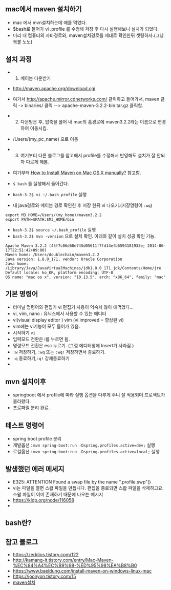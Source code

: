 ## mac에서 maven 설치하기 
- mac 에서 mvn설치하는데 애를 먹었다.
- $bash로 들어가 vi .profile 를 수정해 저장 후 다시 실행해보니 설치가 되었다.
- 미리 내 컴퓨터의 자바경로와, maven설치경로를 제대로 확인한뒤 셋팅하자.(그냥 복붙 노노)

## 설치 과정
- 1. 메이븐 다운받기
- http://maven.apache.org/download.cgi
- 여기서 http://apache.mirror.cdnetworks.com/ 클릭하고 들어가서, maven 클릭 -> binaries/   클릭 --> apache-maven-3.2.2-bin.tar.gz 클릭함.  


- 2. 다운받은 후, 압축을 풀어 내 mac의 홈경로에 maven3.2.2라는 이름으로 변경하여 이동시킴.
- /Users/(my_pc_name) 으로 이동    


- 3. 여기부터 다른 블로그를 참고해서 profile를 수정해서 반영해도 설치가 잘 안되자 다르게 해봄.
- 여기부터 [How to Install Maven on Mac OS X manually?](https://crunchify.com/how-to-install-maven-on-mac-os-x-manually-fix-unsupportedclassversionerror-orgapachemavenclimavencli/) 참고함.
- `$ bash` 를 실행해서 들어간다.
-  `bash-3.2$ vi ~/.bash_profile` 실행
- 내 java경로와 메이븐 경로 확인한 후 저장 한뒤 vi 나오기.(저장명령어 `:wq`)

```
export M3_HOME=/Users/(my_home)/maven3.2.2
export PATH=$PATH:$M3_HOME/bin
```

- `bash-3.2$ source ~/.bash_profile` 실행
- `bash-3.2$ mvn -version` 으로 설치 확인. 아래와 같이 설치 성공 확인 가능. 

```
Apache Maven 3.2.2 (45f7c06d68e745d05611f7fd14efb6594181933e; 2014-06-17T22:51:42+09:00)
Maven home: /Users/doublechain/maven3.2.2
Java version: 1.8.0_171, vendor: Oracle Corporation
Java home: /Library/Java/JavaVirtualMachines/jdk1.8.0_171.jdk/Contents/Home/jre
Default locale: ko_KR, platform encoding: UTF-8
OS name: "mac os x", version: "10.13.5", arch: "x86_64", family: "mac"

```


## 기본 명령어
- 터미널 명령어와 편집기 vi 편집기 사용이 익숙치 않아 애먹었다...
- vi, vim, nano : 유닉스에서 사용할 수 있는 에디터
- vi(visual display editor ) vim (vi improved = 향상된 vi)
- vim에는 vi기능이 모두 들어가 있음.
- 시작하기 `vi`
- 입력모드 전환은 i를 누르면 됨.
- 명령모드 전환은 esc 누르기. (그럼 에디터창에 Insert가 사라짐.) 
- `:w` 저장하기, `:wq` 또는 `:wq!` 저장하면서 종료하기. 
- `:q` 종료하기,`:q!` 강제종료하기 
- 

## mvn 설치이후 
- springboot 에서 profile에 따라 실행 옵션을 다루게 주니 잘 적용되며 프로젝트가 올라왔다.
- 프로파일 분리 완료.

## 테스트 명령어
- spring boot profile 분리  
- 개발옵션 : `mvn spring-boot:run -Dspring.profiles.active=dev;` 실행
- 로컬옵션 : `mvn spring-boot:run -Dspring.profiles.active=local;` 실행
   
## 발생했던 에러 메세지
- E325: ATTENTION Found a swap file by the name ".profile.swp"()
- vi는 파일을 열면 스왑 파일을 만듭니다. 편집을 종료되면 스왑 파일을 삭제하고요. 스왑 파일이 이미 존재하기 때문에 나오는 메시지
- https://kldp.org/node/116058
- 

## bash란?

## 참고 블로그
- https://zeddios.tistory.com/122
- http://kamang-it.tistory.com/entry/Mac-Maven-%EC%84%A4%EC%B9%98-%ED%95%98%EA%B8%B0
- https://www.baeldung.com/install-maven-on-windows-linux-mac
- https://joonyon.tistory.com/15
- [maven설치](https://wikidocs.net/17298)